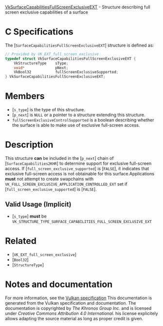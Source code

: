 [VkSurfaceCapabilitiesFullScreenExclusiveEXT](https://www.khronos.org/registry/vulkan/specs/1.3-extensions/man/html/VkSurfaceCapabilitiesFullScreenExclusiveEXT.html) - Structure describing full screen exclusive capabilities of a surface

# C Specifications
The [`SurfaceCapabilitiesFullScreenExclusiveEXT`] structure is defined
as:
```c
// Provided by VK_EXT_full_screen_exclusive
typedef struct VkSurfaceCapabilitiesFullScreenExclusiveEXT {
    VkStructureType    sType;
    void*              pNext;
    VkBool32           fullScreenExclusiveSupported;
} VkSurfaceCapabilitiesFullScreenExclusiveEXT;
```

# Members
- [`s_type`] is the type of this structure.
- [`p_next`] is `NULL` or a pointer to a structure extending this structure.
- `fullScreenExclusiveControlSupported` is a boolean describing whether the surface is able to make use of exclusive full-screen access.

# Description
This structure  **can**  be included in the [`p_next`] chain of
[`SurfaceCapabilities2KHR`] to determine support for exclusive
full-screen access.
If [`full_screen_exclusive_supported`] is [`FALSE`], it indicates that
exclusive full-screen access is not obtainable for this surface.Applications  **must**  not attempt to create swapchains with
`VK_FULL_SCREEN_EXCLUSIVE_APPLICATION_CONTROLLED_EXT` set if
[`full_screen_exclusive_supported`] is [`FALSE`].
## Valid Usage (Implicit)
-  [`s_type`] **must**  be `VK_STRUCTURE_TYPE_SURFACE_CAPABILITIES_FULL_SCREEN_EXCLUSIVE_EXT`

# Related
- [`VK_EXT_full_screen_exclusive`]
- [`Bool32`]
- [`StructureType`]

# Notes and documentation
For more information, see the [Vulkan specification](https://www.khronos.org/registry/vulkan/specs/1.3-extensions/html/vkspec.html)
This documentation is generated from the Vulkan specification and documentation.
The documentation is copyrighted by *The Khronos Group Inc.* and is licensed under *Creative Commons Attribution 4.0 International*.
his license explicitely allows adapting the source material as long as proper credit is given.
        